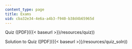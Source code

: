 ```yaml
---
content_type: page
title: Exams
uid: cba32e34-4e6a-a4b3-f940-b38d4b65965d
---
```


Quiz ([PDF]({{< baseurl >}}/resources/quiz))

Solution to Quiz ([PDF]({{< baseurl >}}/resources/quiz_soln))